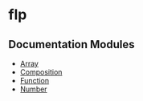 # flp

## Documentation Modules
- [Array](./Array/README.md)
- [Composition](./Composition/README.md)
- [Function](./Function/README.md)
- [Number](./Number/README.md)
